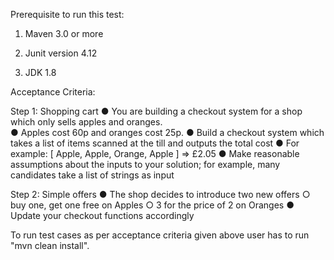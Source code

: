 Prerequisite to run this test:

1.  Maven 3.0 or more

2.  Junit version 4.12

3. JDK 1.8


Acceptance Criteria:

Step 1: Shopping cart
● You are building a checkout system for a shop which only sells apples and 
oranges.   
● Apples cost 60p and oranges cost 25p. 
● Build a checkout system which takes a list of items scanned at the till and outputs 
the total cost 
● For example: [ Apple, Apple, Orange, Apple ] => £2.05 
● Make reasonable assumptions about the inputs to your solution; for example, many 
candidates take a list of strings as input 
 
Step 2: Simple offers
● The shop decides to introduce two new offers 
○ buy one, get one free on Apples 
○ 3 for the price of 2 on Oranges 
● Update your checkout functions accordingly 



To run test cases as per acceptance criteria given above user has to run "mvn clean install".
